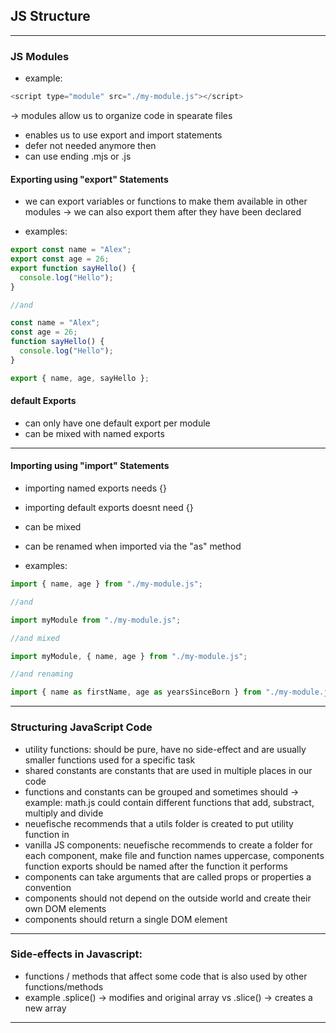 ## JS Structure

---

### JS Modules

- example:

```javascript
<script type="module" src="./my-module.js"></script>
```

-> modules allow us to organize code in spearate files

- enables us to use export and import statements
- defer not needed anymore then
- can use ending .mjs or .js

#### Exporting using "export" Statements

- we can export variables or functions to make them available in other modules
  -> we can also export them after they have been declared

- examples:

```javascript
export const name = "Alex";
export const age = 26;
export function sayHello() {
  console.log("Hello");
}

//and

const name = "Alex";
const age = 26;
function sayHello() {
  console.log("Hello");
}

export { name, age, sayHello };
```

#### default Exports

- can only have one default export per module
- can be mixed with named exports

---

#### Importing using "import" Statements

- importing named exports needs {}
- importing default exports doesnt need {}
- can be mixed
- can be renamed when imported via the "as" method

- examples:

```javascript
import { name, age } from "./my-module.js";

//and

import myModule from "./my-module.js";

//and mixed

import myModule, { name, age } from "./my-module.js";

//and renaming

import { name as firstName, age as yearsSinceBorn } from "./my-module.js";
```

---

### Structuring JavaScript Code

- utility functions: should be pure, have no side-effect and are usually smaller functions used for a specific task
- shared constants are constants that are used in multiple places in our code
- functions and constants can be grouped and sometimes should
  -> example: math.js could contain different functions that add, substract, multiply and divide
- neuefische recommends that a utils folder is created to put utility function in
- vanilla JS components: neuefische recommends to create a folder for each component, make file and function names uppercase, components function exports should be named after the function it performs
- components can take arguments that are called props or properties a convention
- components should not depend on the outside world and create their own DOM elements
- components should return a single DOM element

---

### Side-effects in Javascript:

- functions / methods that affect some code that is also used by other functions/methods
- example .splice() -> modifies and original array vs .slice() -> creates a new array

---
